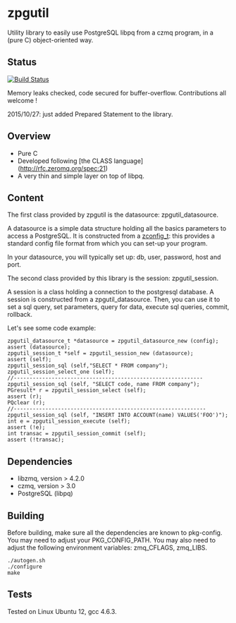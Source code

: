 zpgutil
=======

Utility library to easily use PostgreSQL libpq from a czmq program, in a (pure C) object-oriented way.

Status 
------

[![Build Status](https://travis-ci.org/oikosdev/zpgutil.svg?branch=master)](https://travis-ci.org/oikosdev/zpgutil)

Memory leaks checked, code secured for buffer-overflow. Contributions all welcome !

2015/10/27: just added Prepared Statement to the library.

Overview 
--------

 * Pure C
 * Developed following  [the CLASS language] (http://rfc.zeromq.org/spec:21)
 * A very thin and simple layer on top of libpq.

Content 
-------

The first class provided by zpgutil is the datasource: zpgutil_datasource.

A datasource is a simple data structure holding all the basics parameters to access a PostgreSQL. It is constructed from a [zconfig_t](http://czmq.zeromq.org/manual:zconfig): this provides a standard config file format from which you can set-up your program.

In your datasource, you will typically set up: db, user, password, host and port. 

The second class provided by this library is the session: zpgutil_session.

A session is a class holding a connection to the postgresql database. A session is constructed from a zpgutil_datasource.
Then, you can use it to set a sql query, set parameters, query for data, execute sql queries, commit, rollback.

Let's see some code example:

    zpgutil_datasource_t *datasource = zpgutil_datasource_new (config);
    assert (datasource);
    zpgutil_session_t *self = zpgutil_session_new (datasource);
    assert (self);
    zpgutil_session_sql (self,"SELECT * FROM company");
    zpgutil_session_select_one (self);
    //------------------------------------------------------------ 
    zpgutil_session_sql (self, "SELECT code, name FROM company");
    PGresult* r = zpgutil_session_select (self); 
    assert (r);
    PQclear (r);
    //-------------------------------------------------------------
    zpgutil_session_sql (self, "INSERT INTO ACCOUNT(name) VALUES('FOO')");
    int e = zpgutil_session_execute (self);
    assert (!e);
    int transac = zpgutil_session_commit (self);
    assert (!transac);

Dependencies   
------------

 * libzmq, version > 4.2.0
 * czmq, version > 3.0
 * PostgreSQL (libpq)

Building 
--------

Before building, make sure all the dependencies are known to pkg-config. You may need to adjust your PKG_CONFIG_PATH.
You may also need to adjust the following environment variables: zmq_CFLAGS, zmq_LIBS.

    ./autogen.sh
    ./configure
    make 

Tests    
-----

Tested on Linux Ubuntu 12, gcc 4.6.3.
 

